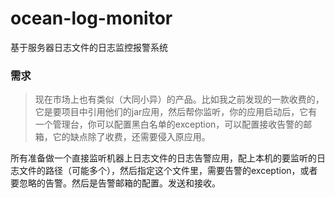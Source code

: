 # ocean-log-monitor
基于服务器日志文件的日志监控报警系统

### 需求
> 现在市场上也有类似（大同小异）的产品。比如我之前发现的一款收费的，它是要项目中引用他们的jar应用，然后帮你监听，你的应用启动后，它有一个管理台，你可以配置黑白名单的exception，可以配置接收告警的邮箱，它的缺点除了收费，还需要侵入原应用。

所有准备做一个直接监听机器上日志文件的日志告警应用，配上本机的要监听的日志文件的路径（可能多个），然后指定这个文件里，需要告警的exception，或者要忽略的告警。然后是告警邮箱的配置。发送和接收。
